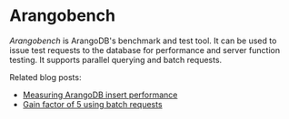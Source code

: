 Arangobench
===========

_Arangobench_ is ArangoDB's benchmark and test tool. It can be used to issue test
requests to the database for performance and server function testing.
It supports parallel querying and batch requests.

Related blog posts:

- [Measuring ArangoDB insert performance](https://www.arangodb.com/2012/10/gain-factor-of-5-using-batch-updates/)
- [Gain factor of 5 using batch requests](https://www.arangodb.com/2013/11/measuring-arangodb-insert-performance/)
